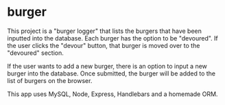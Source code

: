# burger

This project is a "burger logger" that lists the burgers that have been inputted into the database. Each burger has the option to be "devoured". If the user clicks the "devour" button, that burger is moved over to the "devoured" section. 

If the user wants to add a new burger, there is an option to input a new burger into the database. Once submitted, the burger will be added to the list of burgers on the browser. 

This app uses MySQL, Node, Express, Handlebars and a homemade ORM.

